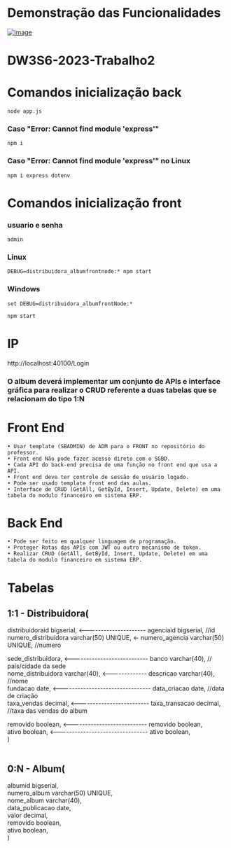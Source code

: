 # Demonstração das Funcionalidades

<a href="https://www.youtube.com/watch?v=EY9Hx8XDnaw&list=PLCgDQLCOd0v3OtrPo9xLic5G2_Tb_RIcj"> ![image](https://github.com/user-attachments/assets/971d20a3-c0bc-4a7f-9124-99de7904fa14) </a>

# DW3S6-2023-Trabalho2

# Comandos inicialização back
```
node app.js
```
### Caso "Error: Cannot find module 'express'"
```
npm i
```
### Caso "Error: Cannot find module 'express'" no Linux
```
npm i express dotenv
```

# Comandos inicialização front

### usuario e senha
```
admin
```
### Linux
```
DEBUG=distribuidora_albumfrontnode:* npm start
```
### Windows
```
set DEBUG=distribuidora_albumfrontNode:*
```
```
npm start
```
# IP

http://localhost:40100/Login

### O album deverá implementar um conjunto de APIs e interface gráfica para realizar o CRUD referente a duas tabelas que se relacionam do tipo 1:N

# Front End
    • Usar template (SBADMIN) de ADM para o FRONT no repositório do professor.
    • Front end Não pode fazer acesso direto com o SGBD.
    • Cada API do back-end precisa de uma função no front end que usa a API.
    • Front end deve ter controle de sessão de usuário logado.
    • Pode ser usado template front end das aulas.
    • Interface de CRUD (GetAll, GetById, Insert, Update, Delete) em uma tabela do modulo financeiro em sistema ERP.

# Back End
    • Pode ser feito em qualquer linguagem de programação.
    • Proteger Rotas das APIs com JWT ou outro mecanismo de token.
    • Realizar CRUD (GetAll, GetById, Insert, Update, Delete) em uma tabela do modulo financeiro em sistema ERP.

# Tabelas


## 1:1 - Distribuidora( <br>
distribuidoraid bigserial, <--------------------- agenciaid bigserial, //id <br>
numero_distribuidora varchar(50) UNIQUE, <- numero_agencia varchar(50) UNIQUE,  //numero <br>

sede_distribuidora, <--------------------------- banco varchar(40), // país/cidade da sede <br>
nome_distribuidora varchar(40), <------------- descricao varchar(40), //nome <br>
fundacao date, <-------------------------------- data_criacao date, //data de criação <br> 
taxa_vendas decimal, <------------------------- taxa_transacao decimal, //taxa das vendas do album<br>

removido boolean, <--------------------------- removido boolean, <br>
ativo boolean, <-------------------------------- ativo boolean,<br>
) <br>
 <br>

 
## 0:N - Album( <br>
albumid bigserial, <br>
numero_album varchar(50) UNIQUE, <br>
nome_album varchar(40), <br>
data_publicacao date, <br>
valor decimal, <br> 
removido boolean, <br>
ativo boolean,<br>
) <br>


    

